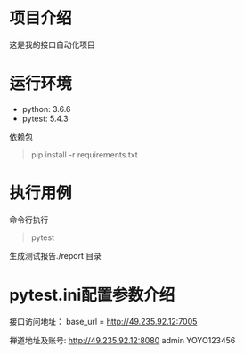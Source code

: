 # 项目介绍

这是我的接口自动化项目

# 运行环境

- python: 3.6.6
- pytest: 5.4.3

依赖包
> pip install -r requirements.txt


# 执行用例

命令行执行
> pytest

生成测试报告./report 目录


# pytest.ini配置参数介绍

接口访问地址：
base_url = http://49.235.92.12:7005

禅道地址及账号:
http://49.235.92.12:8080
admin
YOYO123456
